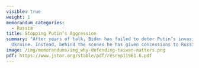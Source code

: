 ```yaml
---
visible: true
weight: 1
memorandum_categories:
  - Russia
title: Stopping Putin’s Aggression
summary: "After years of talk, Biden has failed to deter Putin’s invasion of
  Ukraine. Instead, behind the scenes he has given concessions to Russia. "
image: /img/memorandums/img_why-defending-taiwan-matters.png
pdf: https://www.jstor.org/stable/pdf/resrep11961.6.pdf
---
```

